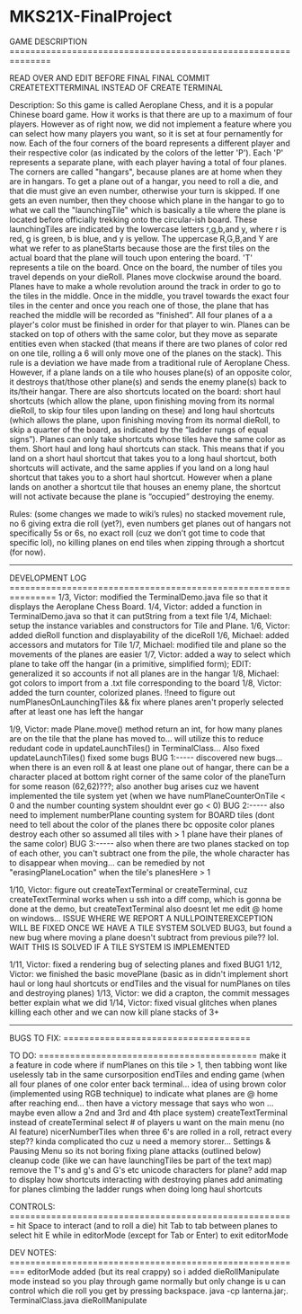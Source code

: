 # MKS21X-FinalProject

GAME DESCRIPTION ==============================================================

READ OVER AND EDIT BEFORE FINAL FINAL COMMIT
CREATETEXTTERMINAL INSTEAD OF CREATE TERMINAL

Description:
    So this game is called Aeroplane Chess, and it is a popular Chinese board game. How it works is that there are up to a maximum of four
players. However as of right now, we did not implement a feature where you can select how many players you want, so it is set at four pernamently for now. Each of the four corners of the board represents a different player and their respective color (as indicated by the colors of the letter 'P'). Each 'P' represents a separate plane, with each player having a total of four planes. The corners are called "hangars", because planes are at home when they are in hangars. To get a plane out of a hangar, you need to roll a die, and that die must give an even number, otherwise your turn is skipped. If one gets an even number, then they choose which plane in the hangar to go to what we call the "launchingTile" which is basically a tile where the plane is located before officially trekking onto the circular-ish board. These launchingTiles are indicated by the lowercase letters r,g,b,and y, where r is red, g is green, b is blue, and y is yellow. The uppercase R,G,B,and Y are what we refer to as planeStarts because those are the first tiles on the actual board that the plane will touch upon entering the board. 'T' represents a tile on the board. Once on the board, the number of tiles you travel depends on your dieRoll. Planes move clockwise around the board. Planes have to make a whole revolution around the track in order to go to the tiles in the middle. Once in the middle, you travel towards the exact four tiles in the center and once you reach one of those, the plane that has reached the middle will be recorded as “finished”. All four planes of a a player's color must be finished in order for that player to win. Planes can be stacked on top of others with the same color, but they move as separate entities even when stacked (that means if there are two planes of color red on one tile, rolling a 6 will only move one of the planes on the stack). This rule is a deviation we have made from a traditional rule of Aeroplane Chess. However, if a plane lands on a tile who houses plane(s) of an opposite color, it destroys that/those other plane(s) and sends the enemy plane(s) back to its/their hangar. There are also shortcuts located on the board: short haul shortcuts (which allow the plane, upon finishing moving from its normal dieRoll, to skip four tiles upon landing on these) and long haul shortcuts (which allows the plane, upon finishing moving from its normal dieRoll, to skip a quarter of the board, as indicated by the “ladder rungs of equal signs”). Planes can only take shortcuts whose tiles have the same color as them. Short haul and long haul shortcuts can stack. This means that if you land on a short haul shortcut that takes you to a long haul shortcut, both shortcuts will activate, and the same applies if you land on a long haul shortcut that takes you to a short haul shortcut. However when a plane lands on another a shortcut tile that houses an enemy plane, the shortcut will not activate because the plane is “occupied” destroying the enemy.

Rules: (some changes we made to wiki’s rules)
no stacked movement rule, no 6 giving extra die roll (yet?), even numbers get planes out of hangars not specifically 5s or 6s, no exact roll (cuz we don’t got time to code that specific lol), no killing planes on end tiles when zipping through a shortcut (for now).

-------------------------------------------------------------------------------

DEVELOPMENT LOG ===============================================================
1/3, Victor: modified the TerminalDemo.java file so that it displays the Aeroplane Chess Board.
1/4, Victor: added a function in TerminalDemo.java so that it can putString from a text file
1/4, Michael: setup the instance variables and constructors for Tile and Plane.
1/6, Victor: added dieRoll function and displayability of the diceRoll
1/6, Michael: added accessors and mutators for Tile
1/7, Michael: modified tile and plane so the movements of the planes are easier
1/7, Victor: added a way to select which plane to take off the hangar (in a primitive, simplified form); EDIT: generalized it so accounts if not all planes are in the hangar
1/8, Michael: got colors to import from a .txt file corresponding to the board
1/8, Victor: added the turn counter, colorized planes. !!need to figure out numPlanesOnLaunchingTiles && fix where planes aren't properly selected after at least one has left the hangar

1/9, Victor: made Plane.move() method return an int, for how many planes are on the tile that the plane has moved to... will utilize this to reduce redudant code in updateLaunchTiles() in TerminalClass...
Also fixed updateLaunchTiles()
fixed some bugs
BUG 1:----- discovered new bugs... when there is an even roll & at least one plane out of hangar, there can be a character placed at bottom right corner of the same color of the planeTurn for some reason (62,62)???;
also another bug arises cuz we havent implemented the tile system yet (when we have numPlaneCounterOnTile < 0 and the number counting system shouldnt ever go < 0)
BUG 2:----- also need to implement numberPlane counting system for BOARD tiles (dont need to tell about the color of the planes there bc opposite color planes destroy each other so assumed all tiles with > 1 plane have their planes of the same color)
BUG 3:----- also when there are two planes stacked on top of each other, you can't subtract one from the pile, the whole character has to disappear when moving... can be remedied by not "erasingPlaneLocation" when the tile's planesHere > 1

1/10, Victor: figure out createTextTerminal or createTerminal, cuz createTextTerminal works when u ssh into a diff comp, which is gonna be done at the demo, but createTextTerminal also doesnt let me edit @ home on windows... ISSUE WHERE WE REPORT A NULLPOINTEREXCEPTION WILL BE FIXED ONCE WE HAVE A TILE SYSTEM
SOLVED BUG3, but found a new bug where moving a plane doesn't subtract from previous pile?? lol. WAIT THIS IS SOLVED IF A TILE SYSTEM IS IMPLEMENTED

1/11, Victor: fixed a rendering bug of selecting planes and fixed BUG1
1/12, Victor: we finished the basic movePlane (basic as in didn't implement short haul or long haul shortcuts or endTiles and the visual for numPlanes on tiles and destroying planes)
1/13, Victor: we did a crapton, the commit messages better explain what we did
1/14, Victor: fixed visual glitches when planes killing each other and we can now kill plane stacks of 3+


------------------------------------------------------------------------------------------------

BUGS TO FIX: ====================================

TO DO: ==========================================
make it a feature in code where if numPlanes on this tile > 1, then tabbing wont like uselessly tab in the same cursorposition
endTiles and ending game (when all four planes of one color enter back terminal... idea of using brown color (implemented using RGB technique)
to indicate what planes are @ home after reaching end... then have a victory message that says who won ... maybe even allow a 2nd and 3rd and 4th place system)
createTextTerminal instead of createTerminal
select # of players u want on the main menu (no AI feature)
nicerNumberTiles
when three 6's are rolled in a roll, retract every step?? kinda complicated tho cuz u need a memory storer...
Settings & Pausing
Menu so its not boring
fixing plane attacks (outlined below)
cleanup code (like we can have launchingTiles be part of the text map)
remove the T's and g's and G's etc
unicode characters for plane?
add map to display how shortcuts interacting with destroying planes
add animating for planes climbing the ladder rungs when doing long haul shortcuts

CONTROLS: =======================================================
hit Space to interact (and to roll a die)
hit Tab to tab between planes to select
hit E while in editorMode (except for Tab or Enter) to exit editorMode

DEV NOTES: =========================================================
editorMode added (but its real crappy)
so i added dieRollManipulate mode instead so you play through game normally but only change is u can control which die roll you get by pressing backspace. java -cp lanterna.jar;. TerminalClass.java dieRollManipulate